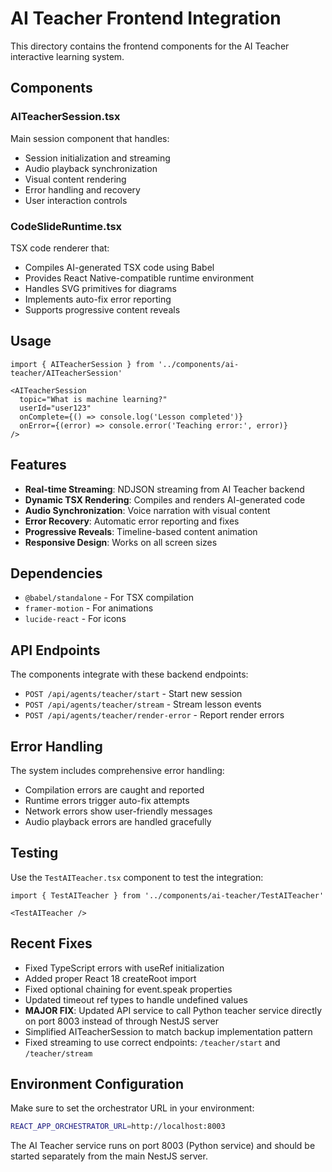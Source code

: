 # AI Teacher Frontend Integration

This directory contains the frontend components for the AI Teacher interactive learning system.

## Components

### AITeacherSession.tsx
Main session component that handles:
- Session initialization and streaming
- Audio playback synchronization
- Visual content rendering
- Error handling and recovery
- User interaction controls

### CodeSlideRuntime.tsx
TSX code renderer that:
- Compiles AI-generated TSX code using Babel
- Provides React Native-compatible runtime environment
- Handles SVG primitives for diagrams
- Implements auto-fix error reporting
- Supports progressive content reveals

## Usage

```tsx
import { AITeacherSession } from '../components/ai-teacher/AITeacherSession'

<AITeacherSession
  topic="What is machine learning?"
  userId="user123"
  onComplete={() => console.log('Lesson completed')}
  onError={(error) => console.error('Teaching error:', error)}
/>
```

## Features

- **Real-time Streaming**: NDJSON streaming from AI Teacher backend
- **Dynamic TSX Rendering**: Compiles and renders AI-generated code
- **Audio Synchronization**: Voice narration with visual content
- **Error Recovery**: Automatic error reporting and fixes
- **Progressive Reveals**: Timeline-based content animation
- **Responsive Design**: Works on all screen sizes

## Dependencies

- `@babel/standalone` - For TSX compilation
- `framer-motion` - For animations
- `lucide-react` - For icons

## API Endpoints

The components integrate with these backend endpoints:
- `POST /api/agents/teacher/start` - Start new session
- `POST /api/agents/teacher/stream` - Stream lesson events
- `POST /api/agents/teacher/render-error` - Report render errors

## Error Handling

The system includes comprehensive error handling:
- Compilation errors are caught and reported
- Runtime errors trigger auto-fix attempts
- Network errors show user-friendly messages
- Audio playback errors are handled gracefully

## Testing

Use the `TestAITeacher.tsx` component to test the integration:

```tsx
import { TestAITeacher } from '../components/ai-teacher/TestAITeacher'

<TestAITeacher />
```

## Recent Fixes

- Fixed TypeScript errors with useRef initialization
- Added proper React 18 createRoot import
- Fixed optional chaining for event.speak properties
- Updated timeout ref types to handle undefined values
- **MAJOR FIX**: Updated API service to call Python teacher service directly on port 8003 instead of through NestJS server
- Simplified AITeacherSession to match backup implementation pattern
- Fixed streaming to use correct endpoints: `/teacher/start` and `/teacher/stream`

## Environment Configuration

Make sure to set the orchestrator URL in your environment:

```bash
REACT_APP_ORCHESTRATOR_URL=http://localhost:8003
```

The AI Teacher service runs on port 8003 (Python service) and should be started separately from the main NestJS server.
